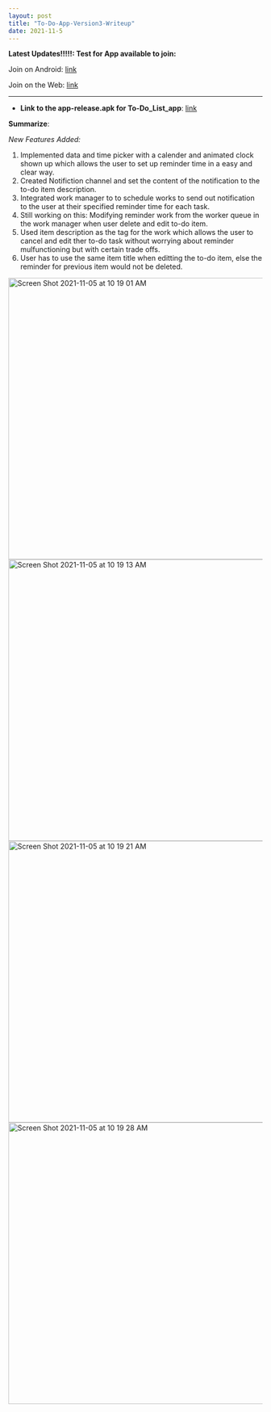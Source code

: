 ```yaml
---
layout: post
title: "To-Do-App-Version3-Writeup"
date: 2021-11-5
---
```





**Latest Updates!!!!!: Test for App available to join:**

Join on Android: [link](https://play.google.com/store/apps/details?id=edu.neu.khoury.madsea.majianqing)

Join on the Web: [link](https://play.google.com/apps/testing/edu.neu.khoury.madsea.majianqing)

----------------------------------------------------------------------------------------------------

* **Link to the app-release.apk for To-Do_List_app**: [link](https://github.com/TommyMa99/TodoApp/blob/main/app-release2.apk)

**Summarize**: 

*New Features Added:* 

1. Implemented data and time picker with a calender and animated clock shown up which allows the user to set up reminder time in a easy and clear way.
1. Created Notifiction channel and set the content of the notification to the to-do item description.
1. Integrated work manager to to schedule works to send out notification to the user at their specified reminder time for each task.
1. Still working on this: Modifying reminder work from the worker queue in the work manager when user delete and edit to-do item.
1. Used item description as the tag for the work which allows the user to cancel and edit ther to-do task without worrying about reminder mulfunctioning but with certain trade offs.
1. User has to use the same item title when editting the to-do item, else the reminder for previous item would not be deleted.   

<img width="558" alt="Screen Shot 2021-11-05 at 10 19 01 AM" src="https://user-images.githubusercontent.com/90421186/140558628-7c38ae67-0b47-48cf-a6b0-3e722f2b76a9.png">
<img width="558" alt="Screen Shot 2021-11-05 at 10 19 13 AM" src="https://user-images.githubusercontent.com/90421186/140558671-5b009a4c-48f3-414c-bcec-a56b57ba6f4e.png">
<img width="558" alt="Screen Shot 2021-11-05 at 10 19 21 AM" src="https://user-images.githubusercontent.com/90421186/140558688-1126b850-e0e8-49fd-8314-776b442602be.png">
<img width="558" alt="Screen Shot 2021-11-05 at 10 19 28 AM" src="https://user-images.githubusercontent.com/90421186/140558701-96839af1-2e97-414f-a9f2-39b4f95e04cc.png">
